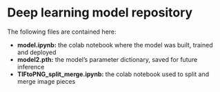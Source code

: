 # Deep learning model repository

The following files are contained here:
  - **model.ipynb:** the colab notebook where the model was built, trained and deployed
  - **model2.pth:** the model’s parameter dictionary, saved for future inference
  - **TIFtoPNG_split_merge.ipynb:** the colab notebook used to split and merge image pieces
